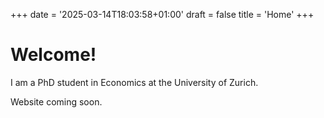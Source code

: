 +++
date = '2025-03-14T18:03:58+01:00'
draft = false
title = 'Home'
+++

# Welcome!


I am a PhD student in Economics at the University of Zurich. 

Website coming soon. 
